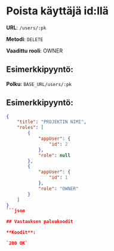 # Poista käyttäjä id:llä

**URL**: `/users/:pk`

**Metodi**: `DELETE`

**Vaadittu rooli**: OWNER

## Esimerkkipyyntö:

**Polku**: `BASE_URL/users/:pk`

## Esimerkkipyyntö:
```json
{
    "title": "PROJEKTIN NIMI",
    "roles": [
        {
            "appUser": {
                "id": 2
            },
            "role": null
        },
        {
            "appUser": {
                "id": 1
            },
            "role": "OWNER"
        }
    ]
}
```json

## Vastauksen paluukoodit

**Koodit**:

`200 OK`

